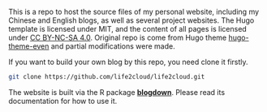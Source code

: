 This is a repo to host the source files of my personal website, including my Chinese and English blogs, as well as several project websites. The Hugo template is licensed under MIT, and the content of all pages is licensed under [CC BY-NC-SA 4.0](http://creativecommons.org/licenses/by-nc-sa/4.0/). Original repo is come from Hugo theme [hugo-theme-even](olOwOlo/hugo-theme-even) and partial modifications were made.

If you want to build your own blog by this repo, you need clone it firstly.

```bash
git clone https://github.com/life2cloud/life2cloud.git
```

The website is built via the R package [**blogdown**](https://github.com/rstudio/blogdown). Please read its documentation for how to use it.
